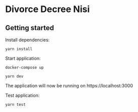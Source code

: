 # Divorce Decree Nisi

## Getting started

Install dependencies:

`yarn install`

Start application:

`docker-compose up`

`yarn dev`

The application will now be running on https://localhost:3000

Test application:

`yarn test`
